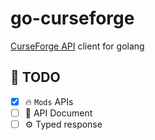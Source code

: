 # go-curseforge

[CurseForge API](https://docs.curseforge.com) client for golang

## 🎯 TODO

- [x] 🔥 `Mods` APIs
- [ ] 📒 API Document
- [ ] ⚙️ Typed response
